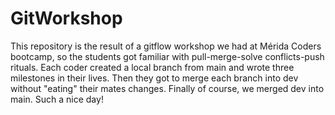 # GitWorkshop
This repository is the result of a  gitflow workshop we had at Mérida Coders bootcamp, so the students got familiar with pull-merge-solve conflicts-push rituals.
Each coder created a local branch from main and wrote three milestones in their lives. Then they got to merge each branch into dev without "eating" their mates changes. Finally of course, we merged dev into main. Such a nice day!
